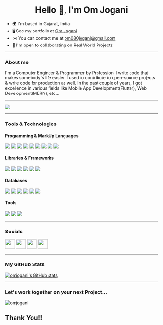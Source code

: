 
<h1 align="center">Hello 👋, I'm Om Jogani</h1>

* 🌍  I'm based in Gujarat, India
* 🖥️  See my portfolio at [Om Jogani](http://iamomjogani.web.app)
* ✉️  You can contact me at [om080jogani@gmail.com](mailto:om080jogani@gmail.com)
* 🤝  I'm open to collaborating on Real World Projects
---
### About me

I'm a Computer Engineer & Programmer by Profession. I write code that makes somebody's life easier. I used to contribute to open-source projects & write code for production as well. In the past couple of years, I got excellence in various fields like Mobile App Development(Flutter), Web Development(MERN), etc...


---

<a href="https://www.github.com/omjogani" target="_blank" rel="noreferrer"><img
src="https://img.shields.io/github/followers/omjogani?logo=github&style=for-the-badge&color=0891b2&labelColor=1c1917" /></a>


---
### Tools & Technologies
#### Programming & MarkUp Languages
<p float="left">
  <img src="https://img.shields.io/static/v1?color=0891b3&label=%20&labelColor=262626&logo=dart&logoColor=ffffff&message=Dart&style=flat-square" />

  <img src="https://img.shields.io/static/v1?color=0891b3&label=%20&labelColor=262626&logo=go&logoColor=ffffff&message=Go&style=flat-square" />
  
  <img src="https://img.shields.io/static/v1?color=0891b3&label=%20&labelColor=262626&logo=javascript&logoColor=ffffff&message=JavaScript&style=flat-square" />
  
  <img src="https://img.shields.io/static/v1?color=0891b3&label=%20&labelColor=262626&logo=typescript&logoColor=ffffff&message=TypeScript&style=flat-square" />

  <img src="https://img.shields.io/static/v1?color=0891b3&label=%20&labelColor=262626&logo=python&logoColor=ffffff&message=Python&style=flat-square" />

  <img src="https://img.shields.io/static/v1?color=0891b3&label=%20&labelColor=262626&logo=c&logoColor=ffffff&message=C&style=flat-square" />
  
  <img src="https://img.shields.io/static/v1?color=0891b3&label=%20&labelColor=262626&logo=c%2B%2B&logoColor=ffffff&message=C%2B%2B&style=flat-square" />
  
  <img src="https://img.shields.io/static/v1?color=0891b3&label=%20&labelColor=262626&logo=html5&logoColor=ffffff&message=HTML&style=flat-square" />
  
  <img src="https://img.shields.io/static/v1?color=0891b3&label=%20&labelColor=262626&logo=css3&logoColor=ffffff&message=CSS&style=flat-square" />
</p>

#### Libraries & Frameworks

<p align="left">
  <img src="https://img.shields.io/static/v1?color=0891b3&label=%20&labelColor=262626&logo=flutter&logoColor=ffffff&message=Flutter&style=flat-square" />
  
  <img src="https://img.shields.io/static/v1?color=0891b3&label=%20&labelColor=262626&logo=react&logoColor=ffffff&message=ReactJS&style=flat-square" />
  
  <img src="https://img.shields.io/static/v1?color=0891b3&label=%20&labelColor=262626&logo=node.js&logoColor=ffffff&message=NodeJS&style=flat-square" />
  
  <img src="https://img.shields.io/static/v1?color=0891b3&label=%20&labelColor=262626&logo=express&logoColor=ffffff&message=ExpressJS&style=flat-square" />
  
  <img src="https://img.shields.io/static/v1?color=0891b3&label=%20&labelColor=262626&logo=tailwindcss&logoColor=ffffff&message=TailwindCSS&style=flat-square" />
  
  <img src="https://img.shields.io/static/v1?color=0891b3&label=%20&labelColor=262626&logo=django&logoColor=ffffff&message=Django&style=flat-square" />
</p>

#### Databases

<p align="left">
  <img src="https://img.shields.io/static/v1?color=0891b3&label=%20&labelColor=262626&logo=firebase&logoColor=ffffff&message=Firebase&style=flat-square" />
    
  <img src="https://img.shields.io/static/v1?color=0891b3&label=%20&labelColor=262626&logo=mongodb&logoColor=ffffff&message=MongoDB&style=flat-square" />
  
  <img src="https://img.shields.io/static/v1?color=0891b3&label=%20&labelColor=262626&logo=appwrite&logoColor=ffffff&message=Appwrite&style=flat-square" />
  
  <img src="https://img.shields.io/static/v1?color=0891b3&label=%20&labelColor=262626&logo=supabase&logoColor=ffffff&message=Supabase&style=flat-square" />
  
  <img src="https://img.shields.io/static/v1?color=0891b3&label=%20&labelColor=262626&logo=postgresql&logoColor=ffffff&message=PostgreSQL&style=flat-square" />
  
  <img src="https://img.shields.io/static/v1?color=0891b3&label=%20&labelColor=262626&logo=mysql&logoColor=ffffff&message=MySQL&style=flat-square" />
</p>

#### Tools

<p align="left">
  <img src="https://img.shields.io/static/v1?color=0891b3&label=%20&labelColor=262626&logo=git&logoColor=ffffff&message=Git&style=flat-square" />
  
  <img src="https://img.shields.io/static/v1?color=0891b3&label=%20&labelColor=262626&logo=github&logoColor=ffffff&message=GitHub&style=flat-square" />
    
  <img src="https://img.shields.io/static/v1?color=0891b3&label=%20&labelColor=262626&logo=docker&logoColor=ffffff&message=Docker&style=flat-square" />
</p>

<!--
<p align="left">
<a href="https://flutter.dev/" target="_blank" rel="noreferrer"><img src="https://raw.githubusercontent.com/danielcranney/readme-generator/main/public/icons/skills/flutter-colored.svg" width="36" height="36" alt="Flutter" /></a>
<a href="https://dart.dev/" target="_blank" rel="noreferrer"><img src="https://raw.githubusercontent.com/danielcranney/readme-generator/main/public/icons/skills/dart-colored.svg" width="36" height="36" alt="Dart" /></a>
<a href="https://firebase.google.com/" target="_blank" rel="noreferrer"><img src="https://raw.githubusercontent.com/danielcranney/readme-generator/main/public/icons/skills/firebase-colored.svg" width="36" height="36" alt="Firebase" /></a>
<a href="https://docs.microsoft.com/en-us/cpp/?view=msvc-170" target="_blank" rel="noreferrer"><img src="https://raw.githubusercontent.com/danielcranney/readme-generator/main/public/icons/skills/c-colored.svg" width="36" height="36" alt="C" /></a>
<a href="https://docs.microsoft.com/en-us/cpp/?view=msvc-170" target="_blank" rel="noreferrer"><img src="https://raw.githubusercontent.com/danielcranney/readme-generator/main/public/icons/skills/cplusplus-colored.svg" width="36" height="36" alt="C++" /></a>
<a href="https://developer.mozilla.org/en-US/docs/Web/JavaScript" target="_blank" rel="noreferrer"><img src="https://raw.githubusercontent.com/danielcranney/readme-generator/main/public/icons/skills/javascript-colored.svg" width="36" height="36" alt="JavaScript" /></a>
<a href="https://www.oracle.com/java/" target="_blank" rel="noreferrer"><img src="https://raw.githubusercontent.com/danielcranney/readme-generator/main/public/icons/skills/java-colored.svg" width="36" height="36" alt="Java" /></a>
<a href="https://www.python.org/" target="_blank" rel="noreferrer"><img src="https://raw.githubusercontent.com/danielcranney/readme-generator/main/public/icons/skills/python-colored.svg" width="36" height="36" alt="Python" /></a>
<a href="https://www.typescriptlang.org/" target="_blank" rel="noreferrer"><img src="https://raw.githubusercontent.com/danielcranney/readme-generator/main/public/icons/skills/typescript-colored.svg" width="36" height="36" alt="TypeScript" /></a>
<a href="https://reactjs.org/" target="_blank" rel="noreferrer"><img src="https://raw.githubusercontent.com/danielcranney/readme-generator/main/public/icons/skills/react-colored.svg" width="36" height="36" alt="React" /></a>
<a href="https://developer.mozilla.org/en-US/docs/Glossary/HTML5" target="_blank" rel="noreferrer"><img src="https://raw.githubusercontent.com/danielcranney/readme-generator/main/public/icons/skills/html5-colored.svg" width="36" height="36" alt="HTML5" /></a>
<a href="https://www.w3.org/TR/CSS/#css" target="_blank" rel="noreferrer"><img src="https://raw.githubusercontent.com/danielcranney/readme-generator/main/public/icons/skills/css3-colored.svg" width="36" height="36" alt="CSS3" /></a>
<a href="https://nodejs.org/en/" target="_blank" rel="noreferrer"><img src="https://raw.githubusercontent.com/danielcranney/readme-generator/main/public/icons/skills/nodejs-colored.svg" width="36" height="36" alt="NodeJS" /></a>
<a href="https://expressjs.com/" target="_blank" rel="noreferrer"><img src="https://raw.githubusercontent.com/danielcranney/readme-generator/main/public/icons/skills/express-colored.svg" width="36" height="36" alt="Express" /></a>
<a href="https://www.mongodb.com/" target="_blank" rel="noreferrer"><img src="https://raw.githubusercontent.com/danielcranney/readme-generator/main/public/icons/skills/mongodb-colored.svg" width="36" height="36" alt="MongoDB" /></a>
<a href="https://www.mysql.com/" target="_blank" rel="noreferrer"><img src="https://raw.githubusercontent.com/danielcranney/readme-generator/main/public/icons/skills/mysql-colored.svg" width="36" height="36" alt="MySQL" /></a>
<a href="https://www.postgresql.org/" target="_blank" rel="noreferrer"><img src="https://raw.githubusercontent.com/danielcranney/readme-generator/main/public/icons/skills/postgresql-colored.svg" width="36" height="36" alt="PostgreSQL" /></a>
<a href="https://appwrite.io/" target="_blank" rel="noreferrer"><img src="https://raw.githubusercontent.com/danielcranney/readme-generator/main/public/icons/skills/appwrite-colored.svg" width="36" height="36" alt="Appwrite" /></a>
<a href="https://www.djangoproject.com/" target="_blank" rel="noreferrer"><img src="https://raw.githubusercontent.com/danielcranney/readme-generator/main/public/icons/skills/django-colored.svg" width="36" height="36" alt="Django" /></a>
</p>

-->

---
### Socials

<p align="left"> </a> <a href="https://omjogani.hashnode.dev" target="_blank" rel="noreferrer"><img src="https://raw.githubusercontent.com/danielcranney/readme-generator/main/public/icons/socials/hashnode.svg" width="32" height="32" /></a> <a href="http://www.instagram.com/omjogani" target="_blank" rel="noreferrer"><img src="https://raw.githubusercontent.com/danielcranney/readme-generator/main/public/icons/socials/instagram.svg" width="32" height="32" /></a> <a href="https://www.linkedin.com/in/omjogani" target="_blank" rel="noreferrer"><img src="https://raw.githubusercontent.com/danielcranney/readme-generator/main/public/icons/socials/linkedin.svg" width="32" height="32" /></a> <a href="https://www.twitter.com/omjoganii" target="_blank" rel="noreferrer"><img src="https://raw.githubusercontent.com/danielcranney/readme-generator/main/public/icons/socials/twitter.svg" width="32" height="32" /></a></p>

---
### My GitHub Stats

<a href="http://www.github.com/omjogani"><img src="https://github-readme-stats.vercel.app/api?username=omjogani&show_icons=true&hide=&count_private=true&title_color=0891b2&text_color=ffffff&icon_color=0891b2&bg_color=1c1917&hide_border=true&show_icons=true" alt="omjogani's GitHub stats" /></a>

---

### Let's work together on your next Project...
<p align="left"> <img src="https://komarev.com/ghpvc/?username=omjogani&label=Profile%20views&color=0e75b6&style=flat" alt="omjogani" /> </p>

## Thank You!!
